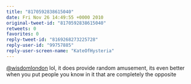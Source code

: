 ```yaml
---
title: "8170592838615040"
date: Fri Nov 26 14:49:55 +0000 2010
original-tweet-id: "8170592838615040"
retweets: 0
favorites: 0
reply-tweet-id: "8169268273225728"
reply-user-id: "99757885"
reply-user-screen-name: "KateOfHysteria"
---
```

<a href="https://twitter.com/wisdomlondon">@wisdomlondon</a> lol, it does provide random amusement, its even better when you put people you know in it that are completely the opposite
